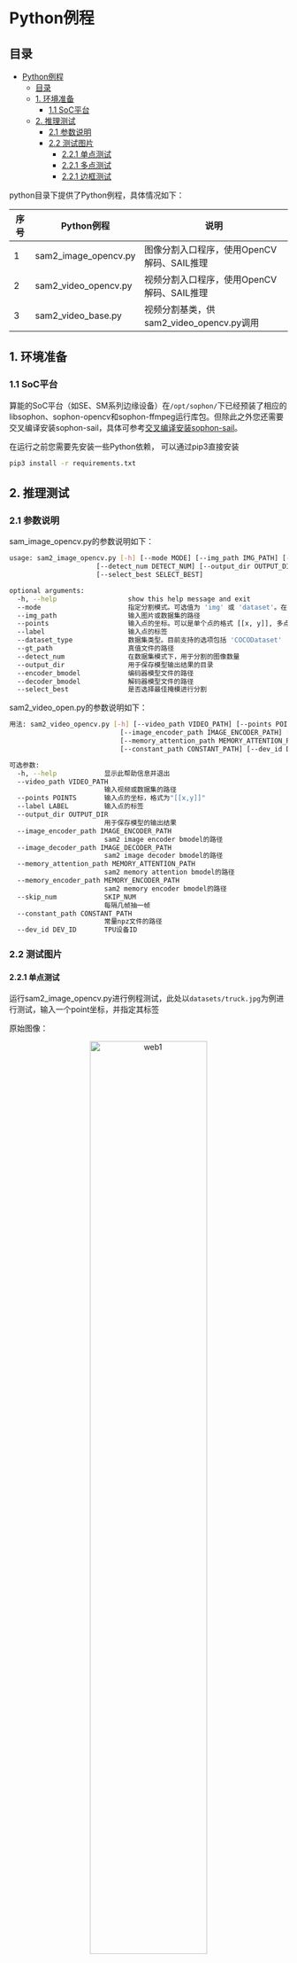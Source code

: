 # Python例程

## 目录

- [Python例程](#python例程)
  - [目录](#目录)
  - [1. 环境准备](#1-环境准备)
    - [1.1 SoC平台](#11-SoC平台)
  - [2. 推理测试](#2-推理测试)
    - [2.1 参数说明](#21-参数说明)
    - [2.2 测试图片](#22-测试图片)
      - [2.2.1 单点测试](#221-单点测试)
      - [2.2.1 多点测试](#222-多点测试)
      - [2.2.1 边框测试](#223-边框测试)

python目录下提供了Python例程，具体情况如下：

| 序号 | Python例程     | 说明                                                                |
| ---- | ------------- | ------------------------------------------------------------------ |
| 1    | sam2_image_opencv.py | 图像分割入口程序，使用OpenCV解码、SAIL推理  |
| 2    | sam2_video_opencv.py | 视频分割入口程序，使用OpenCV解码、SAIL推理  |
| 3    | sam2_video_base.py | 视频分割基类，供sam2_video_opencv.py调用 |

## 1. 环境准备

### 1.1 SoC平台

算能的SoC平台（如SE、SM系列边缘设备）在`/opt/sophon/`下已经预装了相应的libsophon、sophon-opencv和sophon-ffmpeg运行库包。但除此之外您还需要交叉编译安装sophon-sail，具体可参考[交叉编译安装sophon-sail](../../../docs/Environment_Install_Guide.md#42-交叉编译安装sophon-sail)。

在运行之前您需要先安装一些Python依赖， 可以通过pip3直接安装
```bash
pip3 install -r requirements.txt
```

## 2. 推理测试
### 2.1 参数说明
sam_image_opencv.py的参数说明如下：
```bash
usage: sam2_image_opencv.py [-h] [--mode MODE] [--img_path IMG_PATH] [--points POINTS] [--label LABEL] [--dataset_type DATASET_TYPE] [--gt_path GT_PATH]
                      [--detect_num DETECT_NUM] [--output_dir OUTPUT_DIR] [--encoder_bmodel ENCODER_BMODEL] [--decoder_bmodel DECODER_BMODEL]
                      [--select_best SELECT_BEST]

optional arguments:
  -h, --help                  show this help message and exit
  --mode                      指定分割模式。可选值为 'img' 或 'dataset'。在 'img' 模式下，需要提供图片路径(img_path)、坐标点 (points) 和标签 (label)；在 'dataset' 模式下，需要提供图片路径 (img_path)、数据集类型 (dataset_type) 和真值路径 (gt_path)。
  --img_path                  输入图片或数据集的路径
  --points                    输入点的坐标。可以是单个点的格式 [[x, y]], 多点的格式[[x1, y1], [x2, y2]] 或者矩形框的格式 [[x1, y1, w, h]]（类似于COCO数据集的边界框格式）
  --label                     输入点的标签
  --dataset_type              数据集类型。目前支持的选项包括 'COCODataset'
  --gt_path                   真值文件的路径
  --detect_num                在数据集模式下，用于分割的图像数量
  --output_dir                用于保存模型输出结果的目录
  --encoder_bmodel            编码器模型文件的路径
  --decoder_bmodel            解码器模型文件的路径
  --select_best               是否选择最佳掩模进行分割
```
sam2_video_open.py的参数说明如下：
```bash
用法: sam2_video_opencv.py [-h] [--video_path VIDEO_PATH] [--points POINTS] [--label LABEL] [--output_dir OUTPUT_DIR]
                            [--image_encoder_path IMAGE_ENCODER_PATH] [--image_decoder_path IMAGE_DECODER_PATH]
                            [--memory_attention_path MEMORY_ATTENTION_PATH] [--memory_encoder_path MEMORY_ENCODER_PATH]
                            [--constant_path CONSTANT_PATH] [--dev_id DEV_ID]

可选参数:
  -h, --help            显示此帮助信息并退出
  --video_path VIDEO_PATH
                        输入视频或数据集的路径
  --points POINTS       输入点的坐标，格式为"[[x,y]]"
  --label LABEL         输入点的标签
  --output_dir OUTPUT_DIR
                        用于保存模型的输出结果
  --image_encoder_path IMAGE_ENCODER_PATH
                        sam2 image encoder bmodel的路径
  --image_decoder_path IMAGE_DECODER_PATH
                        sam2 image decoder bmodel的路径
  --memory_attention_path MEMORY_ATTENTION_PATH
                        sam2 memory attention bmodel的路径
  --memory_encoder_path MEMORY_ENCODER_PATH
                        sam2 memory encoder bmodel的路径
  --skip_num            SKIP_NUM
                        每隔几帧抽一帧
  --constant_path CONSTANT_PATH
                        常量npz文件的路径
  --dev_id DEV_ID       TPU设备ID

```

### 2.2 测试图片

#### 2.2.1 单点测试 
运行sam2_image_opencv.py进行例程测试，此处以`datasets/truck.jpg`为例进行测试，输入一个point坐标，并指定其标签

原始图像：

<div style="text-align: center;">
  <img src="../pics/truck.jpg" alt="web1" style="width: 65%;">
</div>

```bash
python3 python/sam2_image_opencv.py --img_path datasets/images/truck.jpg --points '[[500, 375]]' --label 1 --encoder_bmodel models/BM1688/image_encoder/sam2_encoder_f16_1b_2core.bmodel --decoder_bmodel models/BM1688/image_decoder/sam2_decoder_f16_1b_2core.bmodel
```
输出结果为：
<div style="text-align: center;">
  <img src="../pics/truck1.jpg" alt="web1" style="width: 65%;">
</div>

#### 2.2.2 多点测试 
输入两个个point坐标，并指定其标签
```bash
python3 python/sam2_image_opencv.py --img_path datasets/images/truck.jpg --points '[[500, 375], [345, 300]]' --label 1 --encoder_bmodel models/BM1688/image_encoder/sam2_encoder_f16_1b_2core.bmodel --decoder_bmodel models/BM1688/image_decoder/sam2_decoder_f16_1b_2core.bmodel
```

输出结果为：
<div style="text-align: center;">
  <img src="../pics/truck2.jpg" alt="web1" style="width: 65%;">
</div>

#### 2.2.3 边框测试 

输入一个框，并指定其标签
```bash
python3 python/sam2_image_opencv.py --img_path datasets/images/truck.jpg --points '[[900, 300, 350, 350]]' --label 1 --encoder_bmodel models/BM1688/image_encoder/sam2_encoder_f16_1b_2core.bmodel --decoder_bmodel models/BM1688/image_decoder/sam2_decoder_f16_1b_2core.bmodel
```

输出结果为：
<div style="text-align: center;">
  <img src="../pics/truck3.jpg" alt="web1" style="width: 65%;">
</div>

## 2.3 视频测试
本测试与官方demo中测试的视频一致，为保存在文件夹中的视频帧，不过本demo同时也支持mp4和avi格式的视频分割，运行视频分割的demo，可直接通过运行sam2_video_opencv.py完成
```bash
python3 python/sam2_video_opencv.py
```
输出结果为：

<div style="text-align: center;">
  <img src="../pics/video_1.png" alt="web1" style="width: 65%;">
</div>

<div style="text-align: center;">
  <img src="../pics/video_25.png" alt="web1" style="width: 65%;">
</div>

<div style="text-align: center;">
  <img src="../pics/video_30.png" alt="web1" style="width: 65%;">
</div>

图片分别为视频的第1帧，第25帧和第30帧

## 流程图

sam2_image_opencv中的处理流程，遵循以下流程图：
<div style="text-align: center;">
  <img src="../pics/sam2_image_pipeline.jpg" alt="web1" style="width: 65%;">
</div>

sam2_video_opencv中的处理流程，遵循以下流程图：
<div style="text-align: center;">
  <img src="../pics/sam2_video_pipeline.png" alt="web1" style="width: 65%;">
</div>